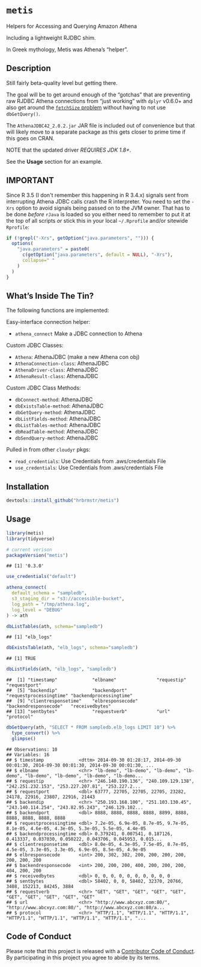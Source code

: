 
# `metis`

Helpers for Accessing and Querying Amazon Athena

Including a lightweight RJDBC shim.

In Greek mythology, Metis was Athena’s “helper”.

## Description

Still fairly beta-quality level but getting there.

The goal will be to get around enough of the “gotchas” that are
preventing raw RJDBC Athena connections from “just working” with `dplyr`
v0.6.0+ and also get around the [`fetchSize`
problem](https://www.reddit.com/r/aws/comments/6aq22b/fetchsize_limit/)
without having to not use `dbGetQuery()`.

The `AthenaJDBC42_2.0.2.jar` JAR file is included out of convenience but
that will likely move to a separate package as this gets closer to prime
time if this goes on CRAN.

NOTE that the updated driver *REQUIRES JDK 1.8+*.

See the **Usage** section for an example.

## IMPORTANT

Since R 3.5 (I don't remember this happening in R 3.4.x) signals sent from interrupting Athena JDBC calls crash the R interpreter. You need to set the `-Xrs` option to avoid signals being passed on to the JVM owner. That has to be done _before_ `rJava` is loaded so you either need to remember to put it at the top of all scripts _or_ stick this in your local `~/.Rprofile` and/or sitewide `Rprofile`:

```r
if (!grepl("-Xrs", getOption("java.parameters", ""))) {
  options(
    "java.parameters" = paste0(
      c(getOption("java.parameters", default = NULL), "-Xrs"), 
      collapse=" "
    )
  )
}
```

## What’s Inside The Tin?

The following functions are implemented:

Easy-interface connection helper:

  - `athena_connect` Make a JDBC connection to Athena

Custom JDBC Classes:

  - `Athena`: AthenaJDBC (make a new Athena con obj)
  - `AthenaConnection-class`: AthenaJDBC
  - `AthenaDriver-class`: AthenaJDBC
  - `AthenaResult-class`: AthenaJDBC

Custom JDBC Class Methods:

  - `dbConnect-method`: AthenaJDBC
  - `dbExistsTable-method`: AthenaJDBC
  - `dbGetQuery-method`: AthenaJDBC
  - `dbListFields-method`: AthenaJDBC
  - `dbListTables-method`: AthenaJDBC
  - `dbReadTable-method`: AthenaJDBC
  - `dbSendQuery-method`: AthenaJDBC

Pulled in from other `cloudyr` pkgs:

  - `read_credentials`: Use Credentials from .aws/credentials File
  - `use_credentials`: Use Credentials from .aws/credentials File

## Installation

``` r
devtools::install_github("hrbrmstr/metis")
```

## Usage

``` r
library(metis)
library(tidyverse)

# current verison
packageVersion("metis")
```

    ## [1] '0.3.0'

``` r
use_credentials("default")

athena_connect(
  default_schema = "sampledb", 
  s3_staging_dir = "s3://accessible-bucket",
  log_path = "/tmp/athena.log",
  log_level = "DEBUG"
) -> ath

dbListTables(ath, schema="sampledb")
```

    ## [1] "elb_logs"

``` r
dbExistsTable(ath, "elb_logs", schema="sampledb")
```

    ## [1] TRUE

``` r
dbListFields(ath, "elb_logs", "sampledb")
```

    ##  [1] "timestamp"             "elbname"               "requestip"             "requestport"          
    ##  [5] "backendip"             "backendport"           "requestprocessingtime" "backendprocessingtime"
    ##  [9] "clientresponsetime"    "elbresponsecode"       "backendresponsecode"   "receivedbytes"        
    ## [13] "sentbytes"             "requestverb"           "url"                   "protocol"

``` r
dbGetQuery(ath, "SELECT * FROM sampledb.elb_logs LIMIT 10") %>% 
  type_convert() %>% 
  glimpse()
```

    ## Observations: 10
    ## Variables: 16
    ## $ timestamp             <dttm> 2014-09-30 01:28:17, 2014-09-30 00:01:30, 2014-09-30 00:01:30, 2014-09-30 00:01:30, ...
    ## $ elbname               <chr> "lb-demo", "lb-demo", "lb-demo", "lb-demo", "lb-demo", "lb-demo", "lb-demo", "lb-demo...
    ## $ requestip             <chr> "246.140.190.136", "240.109.129.138", "242.251.232.153", "253.227.207.81", "253.227.2...
    ## $ requestport           <dbl> 63777, 22705, 22705, 22705, 23282, 24178, 22916, 23807, 22916, 21443
    ## $ backendip             <chr> "250.193.168.100", "251.103.130.45", "243.140.114.254", "243.82.95.243", "246.129.102...
    ## $ backendport           <dbl> 8888, 8888, 8888, 8888, 8899, 8888, 8888, 8888, 8888, 8888
    ## $ requestprocessingtime <dbl> 7.2e-05, 6.9e-05, 8.7e-05, 9.7e-05, 8.1e-05, 4.6e-05, 4.3e-05, 5.3e-05, 5.5e-05, 4.4e-05
    ## $ backendprocessingtime <dbl> 0.379241, 0.007541, 0.187126, 0.413337, 0.037030, 0.050222, 0.043706, 0.045953, 0.015...
    ## $ clientresponsetime    <dbl> 8.0e-05, 4.3e-05, 7.5e-05, 8.7e-05, 4.5e-05, 3.3e-05, 3.3e-05, 6.9e-05, 8.5e-05, 4.9e-05
    ## $ elbresponsecode       <int> 200, 302, 302, 200, 200, 200, 200, 200, 200, 200
    ## $ backendresponsecode   <int> 200, 200, 200, 400, 200, 200, 200, 404, 200, 200
    ## $ receivedbytes         <dbl> 0, 0, 0, 0, 0, 0, 0, 0, 0, 0
    ## $ sentbytes             <dbl> 58402, 0, 0, 58402, 32370, 20766, 3408, 152213, 84245, 3884
    ## $ requestverb           <chr> "GET", "GET", "GET", "GET", "GET", "GET", "GET", "GET", "GET", "GET"
    ## $ url                   <chr> "http://www.abcxyz.com:80/", "http://www.abcxyz.com:80/", "http://www.abcxyz.com:80/a...
    ## $ protocol              <chr> "HTTP/1.1", "HTTP/1.1", "HTTP/1.1", "HTTP/1.1", "HTTP/1.1", "HTTP/1.1", "HTTP/1.1", "...

## Code of Conduct

Please note that this project is released with a [Contributor Code of
Conduct](CONDUCT.md). By participating in this project you agree to
abide by its terms.

